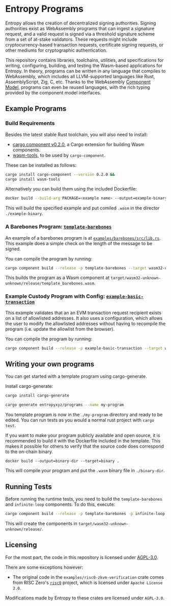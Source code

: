 # Entropy Programs

Entropy allows the creation of decentralized signing authorities. Signing authorities exist as WebAssembly programs that can ingest a signature request, and a valid request is signed via a threshold signature scheme from a set of at-stake validators. These requests might include cryptocurrency-based transaction requests, certificate signing requests, or other mediums for cryptographic authentication.

This repository contains libraries, toolchains, utilities, and specifications for writing, configuring, building, and testing the Wasm-based applications for Entropy. In theory, programs can be written in any language that compiles to WebAssembly, which includes all LLVM-supported languages like Rust, AssemblyScript, Zig, C, etc. Thanks to the WebAssembly [Component Model](https://component-model.bytecodealliance.org), programs can even be reused languages, with the rich typing provided by the component model interfaces.

## Example Programs

### Build Requirements

Besides the latest stable Rust toolchain, you will also need to install:

- [cargo component v0.2.0](https://github.com/bytecodealliance/cargo-component#installation), a Cargo extension for building Wasm components.
- [wasm-tools](https://github.com/bytecodealliance/wasm-tools#installation), to be used by `cargo-component`.

These can be installed as follows:

```bash
cargo install cargo-component --version 0.2.0 &&
cargo install wasm-tools
```

Alternatively you can build them using the included Dockerfile:
```bash
docker build --build-arg PACKAGE=<example name> --output=example-binary --target=binary .
```
This will build the specified example and put comiled `.wasm` in the director `./example-binary`.

### A Barebones Program: [`template-barebones`](./examples/barebones/src/lib.rs)

An example of a barebones program is at [`examples/barebones/src/lib.rs`](./examples/barebones/src/lib.rs). This example does a simple check on the length of the message to be signed.

You can compile the program by running:

```bash
cargo component build --release -p template-barebones --target wasm32-unknown-unknown
```

This builds the program as a Wasm component at `target/wasm32-unknown-unknown/release/template_barebones.wasm`.

### Example Custody Program with Config: [`example-basic-transaction`](./examples/basic-transaction/src/lib.rs)

This example validates that an an EVM transaction request recipient exists on a list of allowlisted addresses. It also uses a configuration, which allows the user to modify the allowlisted addresses without having to recompile the program (i.e. update the allowlist from the browser).

You can compile the program by running:

```bash
cargo component build --release -p example-basic-transaction --target wasm32-unknown-unknown
```

## Writing your own programs

You can get started with a template program using cargo-generate.

Install cargo-generate:

```bash
cargo install cargo-generate
```

```bash
cargo generate entropyxyz/programs --name my-program
```

You template program is now in the `./my-program` directory and ready to be edited. You can run tests as you would a normal rust project with `cargo test`.

If you want to make your program publicly available and open source, it is recommended to build it with the Dockerfile included in the template. This makes it possible for others to verify that the source code does correspond to the on-chain binary.

```
docker build --output=binary-dir --target=binary .
```

This will compile your program and put the `.wasm` binary file in `./binary-dir`. 

## Running Tests

Before running the runtime tests, you need to build the `template-barebones` and `infinite-loop` components. To do this, execute:

```bash
cargo component build --release -p template-barebones -p infinite-loop --target wasm32-unknown-unknown`
```

This will create the components in `target/wasm32-unknown-unknown/release/`.

## Licensing

For the most part, the code in this repository is licensed under [AGPL-3.0](./LICENSE).

There are some exceptions however:

- The original code in the `examples/risc0-zkvm-verification` crate comes from RISC Zero's [`risc0`](https://github.com/risc0/risc0) project, which is licensed under
  `Apache License 2.0`.

Modifications made by Entropy to these crates are licensed under `AGPL-3.0`.
